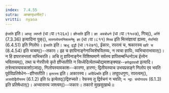 ```yaml
---
index:  7.4.55
sutra:  आप्ज्ञप्यृधामीत्?।
vritti:  nyasa
---
```


`ईप्सति` इति। `आप्लृ व्याप्तौ` (धा।पा।१२६०)। `ज्ञीप्सति` इति। `ज्ञा अवबोधने` (धा।पा।१५०७), णिच्(), `अर्त्ति` (7.3.36) इत्यादिना पुक्(), `मारणतोपणनिशामनेषु ज्ञा` (धा।पा।८११) `मिच्च` इति मित्संज्ञायां ह्यस्वः, `णेरनिटि` (6.4.51) इति णिलोपः। `ईत्र्सति` इति। `ऋधु वृद्धौ` (धा।१२७१), ईकारः, रपरत्वं च, श्रकारस्य `खरि च` (8.4.54) इति चत्र्वम्()--तकारः। 
इह च ज्ञापिनाङ्गेनाज्विशेषयितव्यः, न त्वचा ज्ञापिः, व्यभिचाराभावात्()। न हि ज्ञपरजन्ततां व्यभिचरति। अचि तु ज्ञपिनाङ्गेन विशिष्यमाणे सर्वस्य ज्ञपिसम्बन्धिनोऽच ईत्त्वेन भवितव्यम्(), तथा च णेरपीत्त्वे कृते ज्ञीप्सतीति न सिध्येदित्येतच्चोद्यमाशङ्क्याह--`ज्ञपेद्र्वावचौ` इत्यादि। तत्रेत्त्वास्यावकाशोऽजाद्यः, णिलोपस्यावकाशः--कारणा, हारणा; द्वितीयस्याच उभयप्रसङ्गे णिलोप एव भवति पूर्वविप्रतिषेधेन--ज्ञीप्सतीति। `इतरस्य` इति। अकारस्य। `अर्दिधिषति` इति। लघूपधगुणः, रपरत्वम्(), `अजादेर्द्वितीयस्य` (6.1.2) इति `धि` इत्येतद्()द्विरुच्यते। रेफस्य तु द्विर्वचनं न भवति; `न न्द्राः संयोगादयः` (6.1.3) इति प्रतिषेधात्()। अभ्यासस्य जश्त्वम्()--जकारः। तकारो मुखसुखार्थः॥
